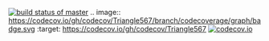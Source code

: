 [![build status of master](https://travis-ci.org/Allo0o2a/Triangle567.svg?branch=master)](https://travis-ci.org/Allo0o2a/Triangle567)  .. image:: https://codecov.io/gh/codecov/Triangle567/branch/codecoverage/graph/badge.svg
     :target: https://codecov.io/gh/codecov/Triangle567
[![codecov.io](https://codecov.io/github/codecov/Triangle567/coverage.svg?branch=codecoverage)](https://codecov.io/github/codecov/Triangle567)
